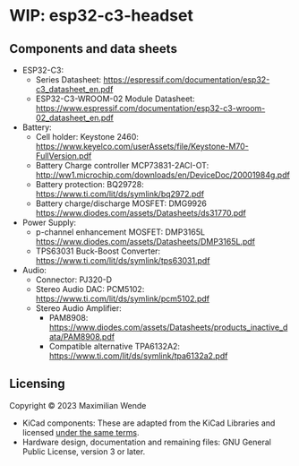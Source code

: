 # WIP: esp32-c3-headset

## Components and data sheets

- ESP32-C3:
  - Series Datasheet: https://espressif.com/documentation/esp32-c3_datasheet_en.pdf
  - ESP32-C3-WROOM-02 Module Datasheet: https://www.espressif.com/documentation/esp32-c3-wroom-02_datasheet_en.pdf
- Battery:
  - Cell holder: Keystone 2460: https://www.keyelco.com/userAssets/file/Keystone-M70-FullVersion.pdf
  - Battery Charge controller MCP73831-2ACI-OT: http://ww1.microchip.com/downloads/en/DeviceDoc/20001984g.pdf
  - Battery protection: BQ29728: https://www.ti.com/lit/ds/symlink/bq2972.pdf
  - Battery charge/discharge MOSFET: DMG9926 https://www.diodes.com/assets/Datasheets/ds31770.pdf
- Power Supply:
  - p-channel enhancement MOSFET: DMP3165L https://www.diodes.com/assets/Datasheets/DMP3165L.pdf
  - TPS63031 Buck-Boost Converter: https://www.ti.com/lit/ds/symlink/tps63031.pdf
- Audio:
  - Connector: PJ320-D
  - Stereo Audio DAC: PCM5102: https://www.ti.com/lit/ds/symlink/pcm5102.pdf
  - Stereo Audio Amplifier: 
    - PAM8908: https://www.diodes.com/assets/Datasheets/products_inactive_data/PAM8908.pdf
    - Compatible alternative TPA6132A2: https://www.ti.com/lit/ds/symlink/tpa6132a2.pdf

## Licensing

Copyright © 2023 Maximilian Wende

- KiCad components: These are adapted from the KiCad Libraries and licensed [under the same terms](https://www.kicad.org/libraries/license/).
- Hardware design, documentation and remaining files: GNU General Public License, version 3 or later.